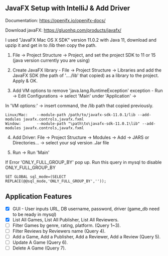## JavaFX Setup with IntelliJ & Add Driver

Documentation: https://openjfx.io/openjfx-docs/

Download javaFX: https://gluonhq.com/products/javafx/ 

I used "JavaFX Mac OS X SDK" version 11.0.2 with Java 11, download and upzip it and get in to /lib then copy the path.

1. File -> Project Structure -> Project, and set the project SDK to 11 or 15 (java version currently you are using)

2. Create JavaFX library - File -> Project Structure -> Libraries and add the JavaFX SDK (the path of '..../lib' that copied) as a library to the project. Apply & OK.

3. Add VM options to remove 'java.lang.RuntimeException' exception - Run -> Edit Configurations -> select 'Main' under 'Application' -> 

In 'VM options:' -> insert command, the /lib path that copied previously.
```
Linux/Mac:    --module-path /path/to/javafx-sdk-11.0.1/lib --add-modules javafx.controls,javafx.fxml
Window:       --module-path "\path\to\javafx-sdk-11.0.1\lib" --add-modules javafx.controls,javafx.fxml
```

4. Add Driver: File -> Project Structure -> Modules -> Add -> JARS or Directories... -> select your sql version .Jar file

5. Run -> Run 'Main'

If Error 'ONLY_FULL_GROUP_BY' pop up.
Run this query in mysql to disable ONLY_FULL_GROUP_BY
```
SET GLOBAL sql_mode=(SELECT REPLACE(@@sql_mode,'ONLY_FULL_GROUP_BY',''));
```

## Application Features
- [x] GUI - User inputs URL, DB username, password, driver (game_db need to be ready in mysql)
- [x] List All Games, List All Publisher, List All Reviewers.
- [ ] Filter Games by genre, rating, platform. (Query 1~3).
- [ ] Filter Reviews by Reviewers name (Query 4).
- [ ] Add a Game, Add a Publisher, Add a Reviewer, Add a Review (Query 5).
- [ ] Update A Game (Query 6).
- [ ] Delete A Game (Query 7).

